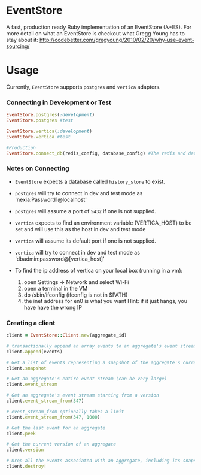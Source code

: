 # EventStore

A fast, production ready Ruby implementation of an EventStore (A+ES).
For more detail on what an EventStore is checkout what Gregg Young has to stay about it:
http://codebetter.com/gregyoung/2010/02/20/why-use-event-sourcing/

# Usage

Currently, `EventStore` supports `postgres` and `vertica` adapters.

### Connecting in Development or Test
```ruby
EventStore.postgres(:development)
EventStore.postgres #test

EventStore.vertica(:development)
EventStore.vertica #test

#Production
EventStore.connect_db(redis_config, database_config) #The redis and database configs are the standard hashes expected by the databases -- we just pass them directly in
```

### Notes on Connecting

- `EventStore` expects a database called `history_store` to exist.
- `postgres` will try to connect in dev and test mode as 'nexia:Password1@localhost'
- `postgres` will assume a port of `5432` if one is not supplied.

- `vertica` expects to find an environment variable (VERTICA_HOST) to be set and will use this as the host in dev and test mode
- `vertica` will assume its default port if one is not supplied.
- `vertica` will try to connect in dev and test mode as 'dbadmin:password@[vertica_host]'
- To find the ip address of vertica on your local box (running in a vm):
  1. open Settings -> Network and select Wi-Fi
  2. open a terminal in the VM
  3. do /sbin/ifconfig (ifconfig is not in $PATH)
  4. the inet address for en0 is what you want
  Hint: if it just hangs, you have have the wrong IP

### Creating a client

```ruby
client = EventStore::Client.new(aggregate_id)

# transactionally append an array events to an aggregate's event stream
client.append(events)

# Get a list of events representing a snapshot of the aggregate's current state (fast)
client.snapshot

# Get an aggregate's entire event stream (can be very large)
client.event_stream

# Get an aggregate's event stream starting from a version
client.event_stream_from(347)

# event_stream_from optionally takes a limit
client.event_stream_from(347, 1000)

# Get the last event for an aggregate
client.peek

# Get the current version of an aggregate
client.version

# Drop all the events associated with an aggregate, including its snapshot
client.destroy!
```
